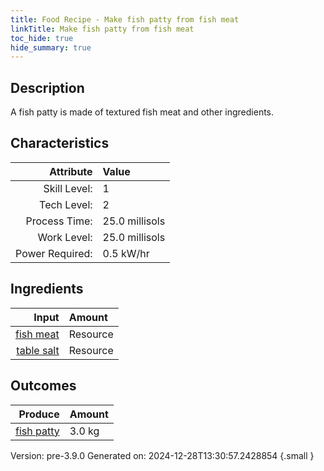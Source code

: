 ```yaml
---
title: Food Recipe - Make fish patty from fish meat
linkTitle: Make fish patty from fish meat
toc_hide: true
hide_summary: true
---
```


## Description
A fish patty is made of&#10;&#9;&#9;&#9;textured fish meat and other ingredients. 

## Characteristics

| Attribute      | Value |
|--------:|:------|
|Skill Level:|1|
|Tech Level:|2|
|Process Time:|25.0 millisols|
|Work Level:|25.0 millisols|
|Power Required:|0.5 kW/hr|

## Ingredients

| Input      | Amount |
|--------:|:------|
|[fish meat](/docs/definitions/resource/fish-meat)|Resource|3.0 kg|
|[table salt](/docs/definitions/resource/table-salt)|Resource|0.01 kg|

## Outcomes


| Produce      | Amount |
|--------:|:------|
|[fish patty](/docs/definitions/resource/fish-patty)|3.0 kg|


Version: pre-3.9.0 Generated on: 2024-12-28T13:30:57.2428854
{.small }

